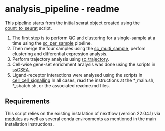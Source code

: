 # analysis_pipeline - readme

This pipeline starts from the initial seurat object created using the [count_to_seurat](../pre_processing/count_to_seurat/count_to_seurat_main.sh) script.

1. The first step is to perform QC and clustering for a single-sample at a time using the [sc_per_sample](analysis_pipeline/sc_per_sample) pipeline.
2. Then merge the four samples using the [sc_multi_sample](analysis_pipeline/sc_multi_sample), perfom clustering and differential expression analysis.
3. Perform trajectory analysis using [sc_trajectory](analysis_pipeline/sc_trajectory).
4. Cell-wise gene-set enrichment analysis was done using the scripts in [ssGSEA](ssGSEA/ssGSEA_sbatch.sh).
5. Ligand-receptor interactions were analysed using the scripts in [cell_cell_signalling](cell_cell_signalling)  In all cases, read the instructions at the \*_main.sh, \*_sbatch.sh, or the associated readme.md files.

## Requirements

This script relies on the existing installation of nextflow (version 22.04.1) via [modules](https://modules.readthedocs.io/en/latest/) as well as several conda environments as mentioned in the main installation instructions.
